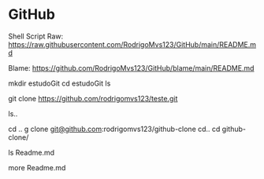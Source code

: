 # GitHub

Shell Script 
Raw: https://raw.githubusercontent.com/RodrigoMvs123/GitHub/main/README.md

Blame: https://github.com/RodrigoMvs123/GitHub/blame/main/README.md



mkdir estudoGit
cd estudoGit
ls

git clone https://github.com/rodrigomvs123/teste.git

ls..


cd ..
g clone git@github.com:rodrigomvs123/github-clone 
cd..
cd github-clone/

ls
Readme.md

more Readme.md


